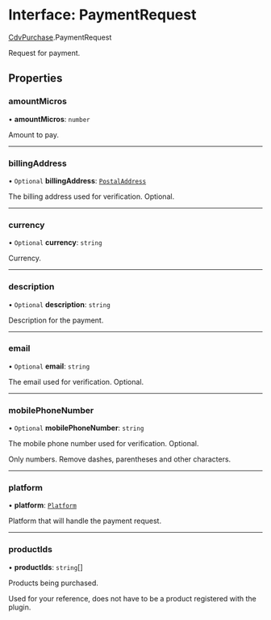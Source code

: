 # Interface: PaymentRequest

[CdvPurchase](../modules/CdvPurchase.md).PaymentRequest

Request for payment.

## Properties

### amountMicros

• **amountMicros**: `number`

Amount to pay.

___

### billingAddress

• `Optional` **billingAddress**: [`PostalAddress`](CdvPurchase.PostalAddress.md)

The billing address used for verification. Optional.

___

### currency

• `Optional` **currency**: `string`

Currency.

___

### description

• `Optional` **description**: `string`

Description for the payment.

___

### email

• `Optional` **email**: `string`

The email used for verification. Optional.

___

### mobilePhoneNumber

• `Optional` **mobilePhoneNumber**: `string`

The mobile phone number used for verification. Optional.

Only numbers. Remove dashes, parentheses and other characters.

___

### platform

• **platform**: [`Platform`](../enums/CdvPurchase.Platform.md)

Platform that will handle the payment request.

___

### productIds

• **productIds**: `string`[]

Products being purchased.

Used for your reference, does not have to be a product registered with the plugin.
